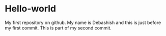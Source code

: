 # Hello-world
My first repository on github. 
My name is Debashish and this is just before my first commit.
This is part of my second commit.
